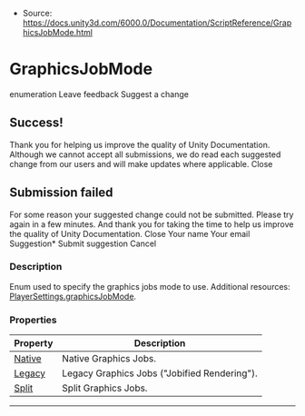 * Source: https://docs.unity3d.com/6000.0/Documentation/ScriptReference/GraphicsJobMode.html

# GraphicsJobMode
enumeration
Leave feedback
Suggest a change
## Success!
Thank you for helping us improve the quality of Unity Documentation. Although we cannot accept all submissions, we do read each suggested change from our users and will make updates where applicable.
Close
## Submission failed
For some reason your suggested change could not be submitted. Please <a>try again</a> in a few minutes. And thank you for taking the time to help us improve the quality of Unity Documentation.
Close
Your name Your email Suggestion* Submit suggestion
Cancel
### Description
Enum used to specify the graphics jobs mode to use.
Additional resources: [PlayerSettings.graphicsJobMode](https://docs.unity3d.com/6000.0/Documentation/ScriptReference/PlayerSettings-graphicsJobMode.html).
### Properties
Property | Description  
---|---  
[Native](https://docs.unity3d.com/6000.0/Documentation/ScriptReference/GraphicsJobMode.Native.html) | Native Graphics Jobs.  
[Legacy](https://docs.unity3d.com/6000.0/Documentation/ScriptReference/GraphicsJobMode.Legacy.html) | Legacy Graphics Jobs ("Jobified Rendering").  
[Split](https://docs.unity3d.com/6000.0/Documentation/ScriptReference/GraphicsJobMode.Split.html) | Split Graphics Jobs.  
* * *
